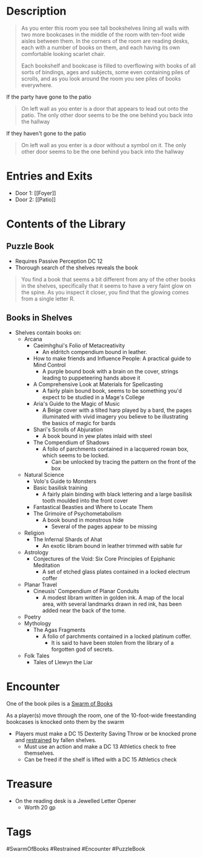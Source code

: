 # Description
> As you enter this room you see tall bookshelves lining all walls with two more bookcases in the middle of the room with ten-foot wide aisles between them. In the corners of the room are reading desks, each with a number of books on them, and each having its own comfortable looking scarlet chair.
> 
> Each bookshelf and bookcase is filled to overflowing with books of all sorts of bindings, ages and subjects, some even containing piles of scrolls, and as you look around the room you see piles of books everywhere. 

If the party have gone to the patio
> On left wall as you enter is a door that appears to lead out onto the patio. The only other door seems to be the one behind you back into the hallway

If they haven't gone to the patio
> On left wall as you enter is a door without a symbol on it. The only other door seems to be the one behind you back into the hallway

# Entries and Exits
- Door 1: [[Foyer]]
- Door 2: [[Patio]] 

# Contents of the Library
## Puzzle Book
- Requires Passive Perception DC 12
- Thorough search of the shelves reveals the book

> You find a book that seems a bit different from any of the other books in the shelves, specifically that it seems to have a very faint glow on the spine. As you inspect it closer, you find that the glowing comes from a single letter R. 

## Books in Shelves
- Shelves contain books on:
	- Arcana
		- Caeimhghui's Folio of Metacreativity
			- An eldritch compendium bound in leather.
		- How to make friends and Influence People: A practical guide to Mind Control
			- A purple bound book with a brain on the cover, strings leading to puppeteering hands above it
		- A Comprehensive Look at Materials for Spellcasting
			- A fairly plain bound book, seems to be something you'd expect to be studied in a Mage's College
		- Aria's Guide to the Magic of Music
			- A Beige cover with a tilted harp played by a bard, the pages illuminated with vivid imagery you believe to be illustrating the basics of magic for bards
		- Shari's Scrolls of Abjuration
			- A book bound in yew plates inlaid with steel
		- The Compendium of Shadows
			- A folio of parchments contained in a lacquered rowan box, which seems to be locked.
				- Can be unlocked by tracing the pattern on the front of the box
	- Natural Science
		- Volo's Guide to Monsters
		- Basic basilisk training
			- A fairly plain binding with black lettering and a large basilisk tooth moulded into the front cover
		- Fantastical Beasties and Where to Locate Them
		- The Grimoire of Psychometabolism
			- A book bound in monstrous hide
				- Several of the pages appear to be missing
	- Religion
		- The Infernal Shards of Ahat
			- An exotic libram bound in leather trimmed with sable fur
	- Astrology
		- Conjectures of the Void: Six Core Principles of Epiphanic Meditation
			- A set of etched glass plates contained in a locked electrum coffer
	- Planar Travel
		- Cineusis' Compendium of Planar Conduits
			- A modest libram written in golden ink. A map of the local area, with several landmarks drawn in red ink, has been added near the back of the tome.
	- Poetry
	- Mythology
		- The Agas Fragments
			- A folio of parchments contained in a locked platinum coffer.
				- It is said to have been stolen from the library of a forgotten god of secrets.
	- Folk Tales
		- Tales of Llewyn the Liar



# Encounter
One of the book piles is a [Swarm of Books](https://www.dndbeyond.com/monsters/1528985-swarm-of-animated-books)

As a player(s) move through the room, one of the 10-foot-wide freestanding bookcases is knocked onto them by the swarm

- Players must make a DC 15 Dexterity Saving Throw or be knocked prone and [restrained](https://www.dndbeyond.com/compendium/rules/basic-rules/appendix-a-conditions#Restrained) by fallen shelves.
	- Must use an action and make a DC 13 Athletics check to free themselves.
	- Can be freed if the shelf is lifted with a DC 15 Athletics check

# Treasure
- On the reading desk is a Jewelled Letter Opener
	- Worth 20 gp

# Tags
#SwarmOfBooks #Restrained #Encounter #PuzzleBook 